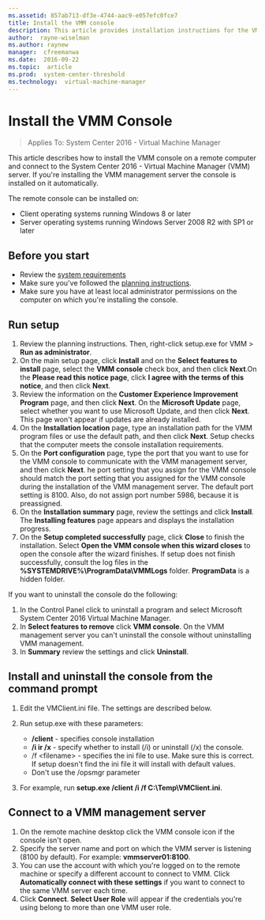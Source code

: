 ```yaml
---
ms.assetid: 857ab713-df3e-4744-aac9-e057efc0fce7
title: Install the VMM console
description: This article provides installation instructions for the VMM console
author:  rayne-wiselman
ms.author: raynew
manager:  cfreemanwa
ms.date:  2016-09-22
ms.topic:  article
ms.prod:  system-center-threshold
ms.technology:  virtual-machine-manager
---
```


# Install the VMM Console

>Applies To: System Center 2016 - Virtual Machine Manager

This article describes how to install the VMM console on a remote computer and connect to the System Center 2016 - Virtual Machine Manager (VMM) server. If you're installing the VMM management server the console is installed on it automatically.

The remote console can be installed on:

- Client operating systems running Windows 8 or later
- Server operating systems running Windows Server 2008 R2 with SP1 or later

## Before you start

- Review the [system requirements](../../system-requirements/system-requirements.md)
- Make sure you've followed the [planning instructions](../plan/plan-install.md).
- Make sure you have at least local administrator permissions on the computer on which you're installing the console.


## Run setup

1.  Review the planning instructions. Then, right-click setup.exe for VMM > **Run as administrator**.
2.  On the main setup page, click **Install** and on the **Select features to install** page, select the **VMM console** check box, and then click **Next**.On the **Please read this notice page**, click **I agree with the terms of this notice**, and then click **Next**.
3.  Review the information on the **Customer Experience Improvement Program** page, and then click **Next**. On the **Microsoft Update** page, select whether you want to use Microsoft Update, and then click **Next**. This page won't appear if updates are already installed.
4.  On the **Installation location** page, type an installation path for the VMM program files or use the default path, and then click **Next**. Setup checks that the computer meets the console installation requirements.
5.  On the **Port configuration** page, type the port that you want to use for the VMM console to communicate with the VMM management server, and then click **Next**. he port setting that you assign for the VMM console should match the port setting that you assigned for the VMM console during the installation of the VMM management server. The default port setting is 8100. Also, do not assign port number 5986, because it is preassigned.
6.  On the **Installation summary** page, review the settings and click **Install**. The **Installing features** page appears and displays the installation progress.
7.  On the **Setup completed successfully** page, click **Close** to finish the installation. Select **Open the VMM console when this wizard closes** to open the console after the wizard finishes. If setup does not finish successfully, consult the log files in the **%SYSTEMDRIVE%\ProgramData\VMMLogs** folder. **ProgramData** is a hidden folder.

If you want to uninstall the console do the following:

1. In the Control Panel click to uninstall a program and select Microsoft System Center 2016 Virtual Machine Manager.
2. In **Select features to remove** click **VMM console**. On the VMM management server you can't uninstall the console without uninstalling VMM management.
3. In **Summary** review the settings and click **Uninstall**.


## Install and uninstall the console from the command prompt

1. Edit the VMClient.ini file. The settings are described below.
2. Run setup.exe with these parameters:

	- **/client** - specifies console installation
	- **/i ir /x** - specify whether to install (/i) or uninstall (/x) the console.
	- /f &lt;filename&gt; - specifies the ini file to use. Make sure this is correct. If setup doesn't find the ini file it will install with default values.
	- Don't use the /opsmgr parameter

3. For example, run **setup.exe /client /i /f C:\Temp\VMClient.ini**.





## Connect to a VMM management server

1. On the remote machine desktop click the VMM console icon if the console isn't open.
2. Specify the server name and port on which the VMM server is listening (8100 by default). For example: **vmmserver01:8100**.
3. You can use the account with which you're logged on to the remote machine or specify a different account to connect to VMM. Click **Automatically connect with these settings** if you want to connect to the same VMM server each time.
4. Click **Connect**. **Select User Role** will appear if the credentials you're using belong to more than one VMM user role.
